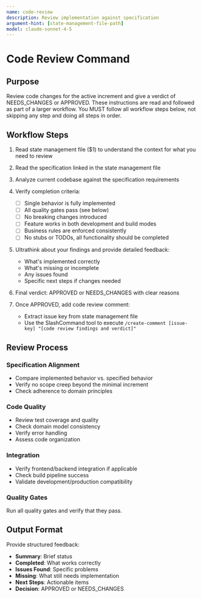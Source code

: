 ```yaml
---
name: code-review
description: Review implementation against specification
argument-hint: [state-management-file-path]
model: claude-sonnet-4-5
---
```


# Code Review Command

## Purpose

Review code changes for the active increment and give a verdict of NEEDS_CHANGES or APPROVED.
These instructions are read and followed as part of a larger workflow.
You MUST follow all workflow steps below, not skipping any step and doing all steps in order.

## Workflow Steps

1. Read state management file ($1) to understand the context for what you need to review

2. Read the specification linked in the state management file

3. Analyze current codebase against the specification requirements

4. Verify completion criteria:
    - [ ] Single behavior is fully implemented
    - [ ] All quality gates pass (see below)
    - [ ] No breaking changes introduced
    - [ ] Feature works in both development and build modes
    - [ ] Business rules are enforced consistently
    - [ ] No stubs or TODOs, all functionality should be completed

5. Ultrathink about your findings and provide detailed feedback:
    - What's implemented correctly
    - What's missing or incomplete
    - Any issues found
    - Specific next steps if changes needed

6. Final verdict: APPROVED or NEEDS_CHANGES with clear reasons

7. Once APPROVED, add code review comment:
   - Extract issue key from state management file
   - Use the SlashCommand tool to execute `/create-comment [issue-key] "[code review findings and verdict]"`

## Review Process

### Specification Alignment

- Compare implemented behavior vs. specified behavior
- Verify no scope creep beyond the minimal increment
- Check adherence to domain principles

### Code Quality

- Review test coverage and quality
- Check domain model consistency
- Verify error handling
- Assess code organization

### Integration

- Verify frontend/backend integration if applicable
- Check build pipeline success
- Validate development/production compatibility

### Quality Gates

Run all quality gates and verify that they pass.

## Output Format

Provide structured feedback:

- **Summary**: Brief status
- **Completed**: What works correctly
- **Issues Found**: Specific problems
- **Missing**: What still needs implementation
- **Next Steps**: Actionable items
- **Decision**: APPROVED or NEEDS_CHANGES

